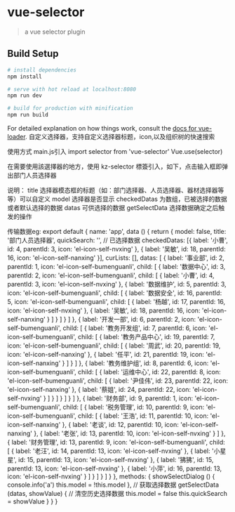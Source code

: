 # vue-selector

> a vue selector plugin

## Build Setup

``` bash
# install dependencies
npm install

# serve with hot reload at localhost:8080
npm run dev

# build for production with minification
npm run build
```

For detailed explanation on how things work, consult the [docs for vue-loader](http://vuejs.github.io/vue-loader).
自定义选择器，支持自定义选择器标题，icon,以及组织树的快速搜索

使用方式
main.js引入
import selector from 'vue-selector'
Vue.use(selector)

在需要使用該選擇器的地方，使用 kz-selector 標簽引入，如下，点击输入框即弹出部门人员选择器
<template>
  <div id="app">
    <el-input type="text" v-model="quickSearch" @focus="showSelectDialog" placeholder="选择部门或人员"></el-input>
    <kz-selector :title="title" :model="model" :checkedDatas="checkedDatas" :datas="datas" @getSelectData="getSelectData"></kz-selector>
  </div>
</template>

说明：
title         选择器模态框的标题（如：部门选择器、人员选择器、器材选择器等等）可以自定义
model         选择器是否显示
checkedDatas  为数组，已被选择的数据或者默认选择的数据
datas         可供选择的数据
getSelectData 选择数据确定之后触发的操作


传输数据eg:
export default {
  name: 'app',
  data () {
    return {
      model: false,
      title: '部门人员选择器',
      quickSearch: '',
      // 已选择数据
      checkedDatas: [{
        label: '小曹',
        id: 4,
        parentId: 3,
        icon: 'el-icon-self-nvxing'
      },
      {
        label: '吴敏',
        id: 18,
        parentId: 16,
        icon: 'el-icon-self-nanxing'
      }],
      curLists: [],
      datas: [
        {
          label: '事业部',
          id: 2,
          parentId: 1,
          icon: 'el-icon-self-bumenguanli',
          child: [
            {
              label: '数据中心',
              id: 3,
              parentId: 2,
              icon: 'el-icon-self-bumenguanli',
              child: [
                {
                  label: '小曹',
                  id: 4,
                  parentId: 3,
                  icon: 'el-icon-self-nvxing'
                },
                {
                  label: '数据维护',
                  id: 5,
                  parentId: 3,
                  icon: 'el-icon-self-bumenguanli',
                  child: [
                    {
                      label: '数据安全',
                      id: 16,
                      parentId: 5,
                      icon: 'el-icon-self-bumenguanli',
                      child: [
                        {
                          label: '杨越',
                          id: 17,
                          parentId: 16,
                          icon: 'el-icon-self-nvxing'
                        },
                        {
                          label: '吴敏',
                          id: 18,
                          parentId: 16,
                          icon: 'el-icon-self-nanxing'
                        }
                      ]
                    }
                  ]
                }
              ]
            },
            {
              label: '开发一部',
              id: 6,
              parentId: 2,
              icon: 'el-icon-self-bumenguanli',
              child: [
                {
                  label: '教务开发组',
                  id: 7,
                  parentId: 6,
                  icon: 'el-icon-self-bumenguanli',
                  child: [
                    {
                      label: '教务产品中心',
                      id: 19,
                      parentId: 7,
                      icon: 'el-icon-self-bumenguanli',
                      child: [
                        {
                          label: '周武',
                          id: 20,
                          parentId: 19,
                          icon: 'el-icon-self-nanxing'
                        },
                        {
                          label: '任平',
                          id: 21,
                          parentId: 19,
                          icon: 'el-icon-self-nanxing'
                        }
                      ]
                    }
                  ]
                },
                {
                  label: '教务维护组',
                  id: 8,
                  parentId: 6,
                  icon: 'el-icon-self-bumenguanli',
                  child: [
                    {
                      label: '运维中心',
                      id: 22,
                      parentId: 8,
                      icon: 'el-icon-self-bumenguanli',
                      child: [
                        {
                          label: '尹佳伟',
                          id: 23,
                          parentId: 22,
                          icon: 'el-icon-self-nanxing'
                        },
                        {
                          label: '蔡姐',
                          id: 24,
                          parentId: 22,
                          icon: 'el-icon-self-nvxing'
                        }
                      ]
                    }
                  ]
                }
              ]
            }
          ]
        },
        {
          label: '财务部',
          id: 9,
          parentId: 1,
          icon: 'el-icon-self-bumenguanli',
          child: [
            {
              label: '税务管理',
              id: 10,
              parentId: 9,
              icon: 'el-icon-self-bumenguanli',
              child: [
                {
                  label: '王浩',
                  id: 11,
                  parentId: 10,
                  icon: 'el-icon-self-nanxing'
                },
                {
                  label: '老谈',
                  id: 12,
                  parentId: 10,
                  icon: 'el-icon-self-nanxing'
                },
                {
                  label: '老张',
                  id: 13,
                  parentId: 10,
                  icon: 'el-icon-self-nvxing'
                }
              ]
            },
            {
              label: '财务管理',
              id: 13,
              parentId: 9,
              icon: 'el-icon-self-bumenguanli',
              child: [
                {
                  label: '老汪',
                  id: 14,
                  parentId: 13,
                  icon: 'el-icon-self-nvxing'
                },
                {
                  label: '小星星',
                  id: 15,
                  parentId: 13,
                  icon: 'el-icon-self-nvxing'
                },
                {
                  label: '狒狒',
                  id: 15,
                  parentId: 13,
                  icon: 'el-icon-self-nvxing'
                },
                {
                  label: '小萍',
                  id: 16,
                  parentId: 13,
                  icon: 'el-icon-self-nvxing'
                }
              ]
            }
          ]
        }
      ]
    }
  },
  methods: {
    showSelectDialog () {
      console.info('a')
      this.model = !this.model
    },
    // 获取选择数据
    getSelectData (datas, showValue) {
      // 清空历史选择数据
      this.model = false
      this.quickSearch = showValue
    }
  }
}

